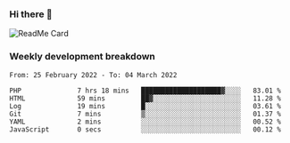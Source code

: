### Hi there 👋

<!--
**itzcy/itzcy** is a ✨ _special_ ✨ repository because its `README.md` (this file) appears on your GitHub profile.

Here are some ideas to get you started:

- 🔭 I’m currently working on ...
- 🌱 I’m currently learning ...
- 👯 I’m looking to collaborate on ...
- 🤔 I’m looking for help with ...
- 💬 Ask me about ...
- 📫 How to reach me: ...
- 😄 Pronouns: ...
- ⚡ Fun fact: ...
-->
![ReadMe Card](https://github-readme-stats.vercel.app/api?username=itzcy&show_icons=true&title_color=2d3198&icon_color=797cb8&text_color=24292e&bg_color=f6f8fa)

### Weekly development breakdown
<!--START_SECTION:waka-->

```text
From: 25 February 2022 - To: 04 March 2022

PHP              7 hrs 18 mins   ████████████████████▓░░░░   83.01 %
HTML             59 mins         ██▓░░░░░░░░░░░░░░░░░░░░░░   11.28 %
Log              19 mins         █░░░░░░░░░░░░░░░░░░░░░░░░   03.61 %
Git              7 mins          ▒░░░░░░░░░░░░░░░░░░░░░░░░   01.37 %
YAML             2 mins          ░░░░░░░░░░░░░░░░░░░░░░░░░   00.52 %
JavaScript       0 secs          ░░░░░░░░░░░░░░░░░░░░░░░░░   00.12 %
```

<!--END_SECTION:waka-->
